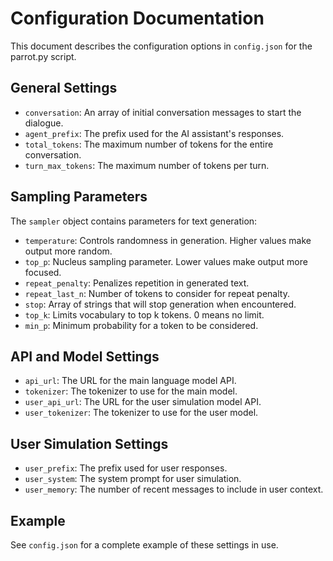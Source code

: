 # Configuration Documentation

This document describes the configuration options in `config.json` for the parrot.py script.

## General Settings

- `conversation`: An array of initial conversation messages to start the dialogue.
- `agent_prefix`: The prefix used for the AI assistant's responses.
- `total_tokens`: The maximum number of tokens for the entire conversation.
- `turn_max_tokens`: The maximum number of tokens per turn.

## Sampling Parameters

The `sampler` object contains parameters for text generation:

- `temperature`: Controls randomness in generation. Higher values make output more random.
- `top_p`: Nucleus sampling parameter. Lower values make output more focused.
- `repeat_penalty`: Penalizes repetition in generated text.
- `repeat_last_n`: Number of tokens to consider for repeat penalty.
- `stop`: Array of strings that will stop generation when encountered.
- `top_k`: Limits vocabulary to top k tokens. 0 means no limit.
- `min_p`: Minimum probability for a token to be considered.

## API and Model Settings

- `api_url`: The URL for the main language model API.
- `tokenizer`: The tokenizer to use for the main model.
- `user_api_url`: The URL for the user simulation model API.
- `user_tokenizer`: The tokenizer to use for the user model.

## User Simulation Settings

- `user_prefix`: The prefix used for user responses.
- `user_system`: The system prompt for user simulation.
- `user_memory`: The number of recent messages to include in user context.

## Example

See `config.json` for a complete example of these settings in use.
